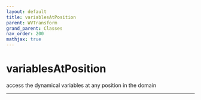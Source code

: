 ```yaml
---
layout: default
title: variablesAtPosition
parent: WVTransform
grand_parent: Classes
nav_order: 200
mathjax: true
---
```


#  variablesAtPosition

access the dynamical variables at any position in the domain


---

